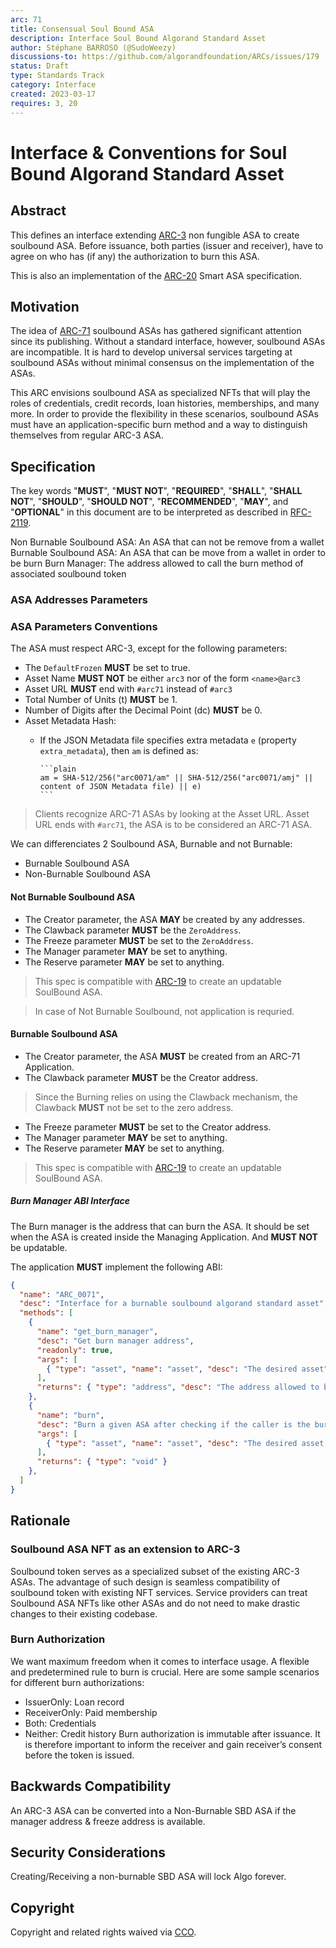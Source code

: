 ```yaml
---
arc: 71
title: Consensual Soul Bound ASA
description: Interface Soul Bound Algorand Standard Asset
author: Stéphane BARROSO (@SudoWeezy)
discussions-to: https://github.com/algorandfoundation/ARCs/issues/179
status: Draft
type: Standards Track
category: Interface
created: 2023-03-17
requires: 3, 20
---
```


# Interface & Conventions for Soul Bound Algorand Standard Asset

## Abstract
This defines an interface extending [ARC-3](./arc-0003.md) non fungible ASA to create soulbound ASA. Before issuance, both parties (issuer and receiver), have to agree on who has (if any) the authorization to burn this ASA. 

This is also an implementation of the [ARC-20](./arc-0020.md) Smart ASA specification.

## Motivation
The idea of [ARC-71](arc-0071.md) soulbound ASAs has gathered significant attention since its publishing. Without a standard interface, however, soulbound ASAs are incompatible. It is hard to develop universal services targeting at soulbound ASAs without minimal consensus on the implementation of the ASAs.

This ARC envisions soulbound ASA as specialized NFTs that will play the roles of credentials, credit records, loan histories, memberships, and many more. In order to provide the flexibility in these scenarios, soulbound ASAs must have an application-specific burn method and a way to distinguish themselves from regular ARC-3 ASA.

## Specification
The key words "**MUST**", "**MUST NOT**", "**REQUIRED**", "**SHALL**", "**SHALL NOT**", "**SHOULD**", "**SHOULD NOT**", "**RECOMMENDED**", "**MAY**", and "**OPTIONAL**" in this document are to be interpreted as described in <a href="https://www.ietf.org/rfc/rfc2119.txt">RFC-2119</a>.

Non Burnable Soulbound ASA: An ASA that can not be remove from a wallet
Burnable Soulbound ASA: An ASA that can be move from a wallet in order to be burn
Burn Manager: The address allowed to call the burn method of associated soulbound token

### ASA Addresses Parameters

### ASA Parameters Conventions
The ASA must respect ARC-3, except for the following parameters:
- The `DefaultFrozen` **MUST** be set to true.
- Asset Name **MUST NOT** be either `arc3` nor of the form `<name>@arc3`
- Asset URL **MUST** end with `#arc71` instead of `#arc3`
- Total Number of Units (t) **MUST** be 1.
- Number of Digits after the Decimal Point (dc) **MUST** be 0.
- Asset Metadata Hash:
  * If the JSON Metadata file specifies extra metadata `e` (property `extra_metadata`), then `am` is defined as:

        ```plain
        am = SHA-512/256("arc0071/am" || SHA-512/256("arc0071/amj" || content of JSON Metadata file) || e)
        ```

> Clients recognize ARC-71 ASAs by looking at the Asset URL. Asset URL ends with `#arc71`, the ASA is to be considered an ARC-71 ASA.

We can differenciates 2 Soulbound ASA, Burnable and not Burnable: 
- Burnable Soulbound ASA
- Non-Burnable Soulbound ASA
  
#### Not Burnable Soulbound ASA
- The Creator parameter, the ASA **MAY** be created by any addresses.
- The Clawback parameter **MUST** be the `ZeroAddress`.
- The Freeze parameter **MUST** be set to the `ZeroAddress`.
- The Manager parameter **MAY** be set to anything.
- The Reserve parameter **MAY** be set to anything.
> This spec is compatible with [ARC-19](arc-0019.md) to create an updatable SoulBound ASA.

> In case of Not Burnable Soulbound, not application is requried.

#### Burnable Soulbound ASA
- The Creator parameter, the ASA **MUST** be created from an ARC-71 Application.
- The Clawback parameter **MUST** be the Creator address.
> Since the Burning relies on using the Clawback mechanism, the Clawback **MUST** not be set to the zero address. 
- The Freeze parameter **MUST** be set to the Creator address.
- The Manager parameter **MAY** be set to anything.
- The Reserve parameter **MAY** be set to anything.
> This spec is compatible with [ARC-19](arc-0019.md) to create an updatable SoulBound ASA.

##### Burn Manager ABI Interface
The Burn manager is the address that can burn the ASA.
It should be set when the ASA is created inside the Managing Application. And **MUST NOT** be updatable.

The application **MUST** implement the following ABI:

```json
{
  "name": "ARC_0071",
  "desc": "Interface for a burnable soulbound algorand standard asset",
  "methods": [
    {
      "name": "get_burn_manager",
      "desc": "Get burn manager address",
      "readonly": true,
      "args": [
        { "type": "asset", "name": "asset", "desc": "The desired asset" },
      ],
      "returns": { "type": "address", "desc": "The address allowed to burn the asa." }
    },
    {
      "name": "burn",
      "desc": "Burn a given ASA after checking if the caller is the burn manager",
      "args": [
        { "type": "asset", "name": "asset", "desc": "The desired asset to burn" },
      ],
      "returns": { "type": "void" }
    },
  ]
}
```


## Rationale
### Soulbound ASA NFT as an extension to ARC-3
Soulbound token serves as a specialized subset of the existing ARC-3 ASAs. The advantage of such design is seamless compatibility of soulbound token with existing NFT services. Service providers can treat Soulbound ASA NFTs like other ASAs and do not need to make drastic changes to their existing codebase.

### Burn Authorization
We want maximum freedom when it comes to interface usage. A flexible and predetermined rule to burn is crucial. Here are some sample scenarios for different burn authorizations:
- IssuerOnly: Loan record
- ReceiverOnly: Paid membership
- Both: Credentials
- Neither: Credit history
Burn authorization is immutable after issuance. It is therefore important to inform the receiver and gain receiver’s consent before the token is issued.

## Backwards Compatibility
An ARC-3 ASA can be converted into a Non-Burnable SBD ASA if the manager address & freeze address is available.

## Security Considerations
Creating/Receiving a non-burnable SBD ASA will lock Algo forever.

## Copyright
Copyright and related rights waived via <a href="https://creativecommons.org/publicdomain/zero/1.0/">CCO</a>.